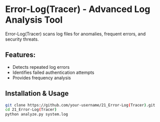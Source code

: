 # Error-Log(Tracer) - Advanced Log Analysis Tool  

Error-Log(Tracer) scans log files for anomalies, frequent errors, and security threats.

## Features:
- Detects repeated log errors  
- Identifies failed authentication attempts  
- Provides frequency analysis  

## Installation & Usage  
```bash
git clone https://github.com/your-username/21_Error-Log(Tracer).git  
cd 21_Error-Log(Tracer)  
python analyze.py system.log  
